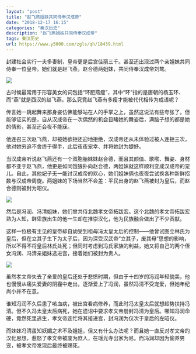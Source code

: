 ```yaml
---
layout: "post"
title: "赵飞燕姐妹共同侍奉汉成帝"
date: "2018-12-17 16:15"
categories: "秦汉历史"
description: "赵飞燕姐妹共同侍奉汉成帝"
tags: 秦汉历史
url: https://www.y5000.com/zgls/qh/18439.html
---
```






封建社会实行一夫多妻制，皇帝更是后宫佳丽三千。甚至还出现过两个亲姐妹共同侍奉一位皇帝。她们就是赵飞燕，赵合德两姐妹，共同侍奉汉成帝刘骜。

![](https://img.y5000.com/uploads/allimg/170401/1349264034-0.jpg)

古时候最常用于形容美女的词包括“环肥燕瘦”，其中“环”指的是唐朝的杨玉环、而“燕”就是西汉的赵飞燕。那么究竟赵飞燕有多瘦才能被代代相传为成语呢？

传言她一跳起舞来那身姿仿佛能够站在人的手掌之上，虽然这说法有些夸张了。但能够证实的是，自从汉成帝在一次偶然的机会目睹她的舞姿后，满脑子想的都是她的倩影，甚至还会夜不能寐。

他连召三次赵飞燕，却被她欲拒还迎地拒绝，汉成帝还从未体验过被人连拒三次，他对她穷追不舍终于得手，此后夜夜宠幸、并将她封为婕妤。

当汉成帝听说赵飞燕还有一个双胞胎妹妹赵合德，而且其颜值、歌喉、舞姿、身材都不亚于赵飞燕，他更是如同饿狼扑向赵合德，两姐妹就这样顺利变成汉成帝的宠儿。自此，其他妃子无一能讨汉成帝的欢心，她们姐妹俩也夜夜尝试换各种新鲜招数与汉成帝周旋。两姐妹的下场当然不会差：平民出身的赵飞燕被封为皇后，而赵合德则被封为昭仪。

![](https://img.y5000.com/uploads/allimg/170401/8-1F401134523924.jpg)

然后是冯润、冯清姐妹，她们曾共侍北魏孝文帝拓跋宏。这个北魏的孝文帝拓跋宏熟为人知，鲜卑族出生的他一生却在推崇汉化，他为民族融合做出了不少贡献。

这样一位极有主见的皇帝却自幼受到祖母冯太皇太后的控制——他曾试图立林氏为皇后，但在立其子生下为太子后，因为深受汉武帝“立其子，废其母”思想的影响，所以不得不将皇后林氏处死；但同时考虑到冯氏家族的利益，她又将自己的两个侄女冯润、冯清亲姐妹选进宫，接着她们被封为贵人。

![](https://img.y5000.com/uploads/allimg/170401/13492AB5-1.jpg)

虽然孝文帝失去了亲爱的皇后还处于悲愤时期，但由于十四岁的冯润年轻貌美，他也慢慢从痛失爱妻的阴霾中走出，逐渐爱上了冯润，虽然冯清不受宠爱，但她年纪尚小并不在意。

谁知冯润不久后患了咳血病，被出宫看病修养，而此时冯太皇太后就想趁势扶持冯清。但不久冯太皇太后病死，她在遗诏中要求孝文帝册封冯清为皇后。哪知冯润命硬，竟然死里逃生，孝文帝连忙将其接进宫，封冯润为仅次于皇后的左昭仪。

而妹妹冯清虽知妖媚之术不及姐姐，但又有什么办法呢？而且她一直反对孝文帝的汉化思想，惹怒了孝文帝被废为庶人，在瑶光寺出家为尼。而冯润却因为偷养男宠，被孝文帝发现后最终被赐死。
